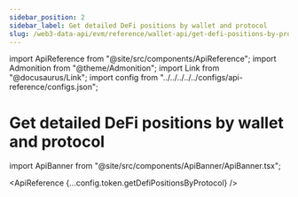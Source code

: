 ```yaml
---
sidebar_position: 2
sidebar_label: Get detailed DeFi positions by wallet and protocol
slug: /web3-data-api/evm/reference/wallet-api/get-defi-positions-by-protocol
---
```


import ApiReference from "@site/src/components/ApiReference";
import Admonition from "@theme/Admonition";
import Link from "@docusaurus/Link";
import config from "../../../../../configs/api-reference/configs.json";

# Get detailed DeFi positions by wallet and protocol

import ApiBanner from "@site/src/components/ApiBanner/ApiBanner.tsx";

<ApiReference {...config.token.getDefiPositionsByProtocol} />
